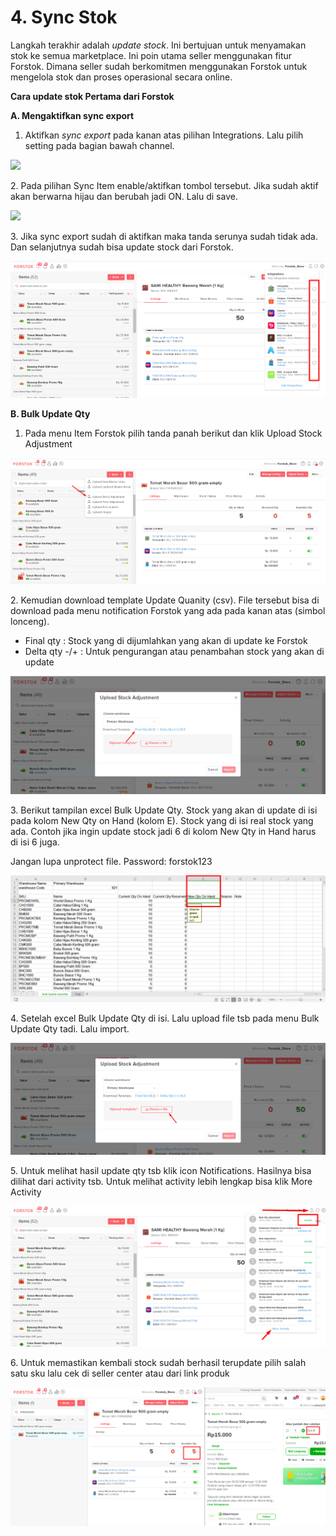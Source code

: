 # 4. Sync Stok

Langkah terakhir adalah _update stock_. Ini bertujuan untuk menyamakan stok ke semua marketplace. Ini poin utama seller menggunakan fitur Forstok. Dimana seller sudah berkomitmen menggunakan Forstok untuk mengelola stok dan proses operasional secara online.

**Cara update stok Pertama dari Forstok**

**A. Mengaktifkan sync export**

1. Aktifkan _sync export_ pada kanan atas pilihan Integrations. Lalu pilih setting pada bagian bawah channel.

![](https://s3.amazonaws.com/cdn.freshdesk.com/data/helpdesk/attachments/production/48062344507/original/4NXOQ9VACcSo4YDyaXKQKqN0iko\_Z6DPjw.png?1601635163)

2\. Pada pilihan Sync Item enable/aktifkan tombol tersebut. Jika sudah aktif akan berwarna hijau dan berubah jadi ON. Lalu di save.



![](https://s3.amazonaws.com/cdn.freshdesk.com/data/helpdesk/attachments/production/48062344504/original/\_5x\_v00ETAJc5g-LRdZVN3bBxjYDKszWPg.png?1601635162)

3\. Jika sync export sudah di aktifkan maka tanda serunya sudah tidak ada. Dan selanjutnya sudah bisa update stock dari Forstok.

![](<../../.gitbook/assets/image (152).png>)

**B. Bulk Update Qty**

1. Pada menu Item Forstok pilih tanda panah berikut dan klik Upload Stock Adjustment&#x20;

![](<../../.gitbook/assets/image (408).png>)

2\. Kemudian download template Update Quanity (csv). File tersebut bisa di download pada menu notification Forstok yang ada pada kanan atas (simbol lonceng).

* Final qty : Stock yang di dijumlahkan yang akan di update ke Forstok
* Delta qty -/+ : Untuk pengurangan atau penambahan stock yang akan di update

![](<../../.gitbook/assets/image (300).png>)

3\. Berikut tampilan excel Bulk Update Qty. Stock yang akan di update di isi pada kolom New Qty on Hand (kolom E). Stock yang di isi real stock yang ada. Contoh jika ingin update stock jadi 6 di kolom New Qty in Hand harus di isi 6 juga.

Jangan lupa unprotect file. Password: forstok123

![](<../../.gitbook/assets/image (183).png>)

4\. Setelah excel Bulk Update Qty di isi. Lalu upload file tsb pada menu Bulk Update Qty tadi. Lalu import.

![](<../../.gitbook/assets/image (299).png>)

5\. Untuk melihat hasil update qty tsb klik icon Notifications. Hasilnya bisa dilihat dari activity tsb. Untuk melihat activity lebih lengkap bisa klik More Activity

![](<../../.gitbook/assets/image (8) (1) (1).png>)

6\. Untuk memastikan kembali stock sudah berhasil terupdate pilih salah satu sku lalu cek di seller center atau dari link produk

![](<../../.gitbook/assets/image (407).png>)
